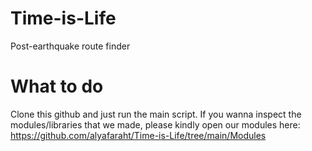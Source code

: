 # Time-is-Life
Post-earthquake route finder

# What to do
Clone this github and just run the main script. 
If you wanna inspect the modules/libraries that we made, please kindly open our modules here: https://github.com/alyafaraht/Time-is-Life/tree/main/Modules
